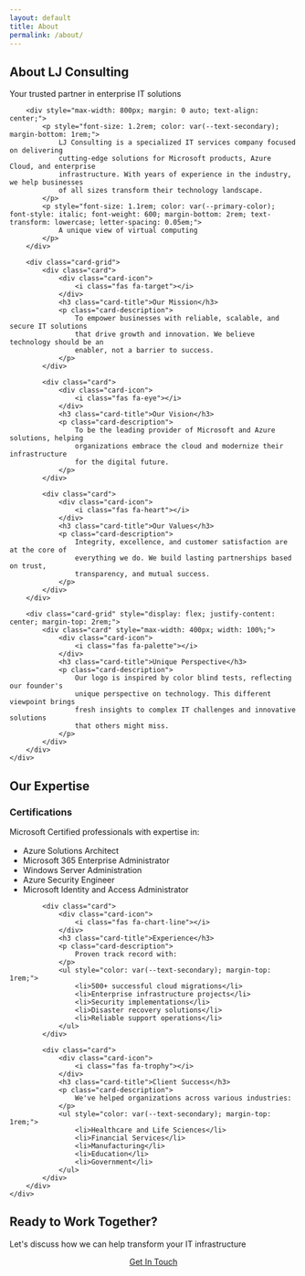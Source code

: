 ```yaml
---
layout: default
title: About
permalink: /about/
---
```


<section class="section">
    <div class="container">
        <h1 class="section-title">About LJ Consulting</h1>
        <p class="section-subtitle">
            Your trusted partner in enterprise IT solutions
        </p>
        
        <div style="max-width: 800px; margin: 0 auto; text-align: center;">
            <p style="font-size: 1.2rem; color: var(--text-secondary); margin-bottom: 1rem;">
                LJ Consulting is a specialized IT services company focused on delivering 
                cutting-edge solutions for Microsoft products, Azure Cloud, and enterprise 
                infrastructure. With years of experience in the industry, we help businesses 
                of all sizes transform their technology landscape.
            </p>
            <p style="font-size: 1.1rem; color: var(--primary-color); font-style: italic; font-weight: 600; margin-bottom: 2rem; text-transform: lowercase; letter-spacing: 0.05em;">
                A unique view of virtual computing
            </p>
        </div>
        
        <div class="card-grid">
            <div class="card">
                <div class="card-icon">
                    <i class="fas fa-target"></i>
                </div>
                <h3 class="card-title">Our Mission</h3>
                <p class="card-description">
                    To empower businesses with reliable, scalable, and secure IT solutions 
                    that drive growth and innovation. We believe technology should be an 
                    enabler, not a barrier to success.
                </p>
            </div>
            
            <div class="card">
                <div class="card-icon">
                    <i class="fas fa-eye"></i>
                </div>
                <h3 class="card-title">Our Vision</h3>
                <p class="card-description">
                    To be the leading provider of Microsoft and Azure solutions, helping 
                    organizations embrace the cloud and modernize their infrastructure 
                    for the digital future.
                </p>
            </div>
            
            <div class="card">
                <div class="card-icon">
                    <i class="fas fa-heart"></i>
                </div>
                <h3 class="card-title">Our Values</h3>
                <p class="card-description">
                    Integrity, excellence, and customer satisfaction are at the core of 
                    everything we do. We build lasting partnerships based on trust, 
                    transparency, and mutual success.
                </p>
            </div>
        </div>
        
        <div class="card-grid" style="display: flex; justify-content: center; margin-top: 2rem;">
            <div class="card" style="max-width: 400px; width: 100%;">
                <div class="card-icon">
                    <i class="fas fa-palette"></i>
                </div>
                <h3 class="card-title">Unique Perspective</h3>
                <p class="card-description">
                    Our logo is inspired by color blind tests, reflecting our founder's 
                    unique perspective on technology. This different viewpoint brings 
                    fresh insights to complex IT challenges and innovative solutions 
                    that others might miss.
                </p>
            </div>
        </div>
    </div>
</section>

<section class="section" style="background: var(--card-bg);">
    <div class="container">
        <h2 class="section-title">Our Expertise</h2>
        <div class="card-grid">
            <div class="card">
                <div class="card-icon">
                    <i class="fas fa-certificate"></i>
                </div>
                <h3 class="card-title">Certifications</h3>
                <p class="card-description">
                    Microsoft Certified professionals with expertise in:
                </p>
                <ul style="color: var(--text-secondary); margin-top: 1rem;">
                    <li>Azure Solutions Architect</li>
                    <li>Microsoft 365 Enterprise Administrator</li>
                    <li>Windows Server Administration</li>
                    <li>Azure Security Engineer</li>
                    <li>Microsoft Identity and Access Administrator</li>
                </ul>
            </div>
            
            <div class="card">
                <div class="card-icon">
                    <i class="fas fa-chart-line"></i>
                </div>
                <h3 class="card-title">Experience</h3>
                <p class="card-description">
                    Proven track record with:
                </p>
                <ul style="color: var(--text-secondary); margin-top: 1rem;">
                    <li>500+ successful cloud migrations</li>
                    <li>Enterprise infrastructure projects</li>
                    <li>Security implementations</li>
                    <li>Disaster recovery solutions</li>
                    <li>Reliable support operations</li>
                </ul>
            </div>
            
            <div class="card">
                <div class="card-icon">
                    <i class="fas fa-trophy"></i>
                </div>
                <h3 class="card-title">Client Success</h3>
                <p class="card-description">
                    We've helped organizations across various industries:
                </p>
                <ul style="color: var(--text-secondary); margin-top: 1rem;">
                    <li>Healthcare and Life Sciences</li>
                    <li>Financial Services</li>
                    <li>Manufacturing</li>
                    <li>Education</li>
                    <li>Government</li>
                </ul>
            </div>
        </div>
    </div>
</section>

<section class="section">
    <div class="container">
        <h2 class="section-title">Ready to Work Together?</h2>
        <p class="section-subtitle">
            Let's discuss how we can help transform your IT infrastructure
        </p>
        <div style="text-align: center;">
            <a href="{{ '/contact' | relative_url }}" class="btn btn-primary">Get In Touch</a>
        </div>
    </div>
</section>
